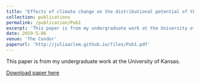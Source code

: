 ```yaml
---
title: "Effects of climate change on the distributional potential of three range-restricted West African bird species"
collection: publications
permalink: /publication/Pub1
excerpt: 'This paper is from my undergraduate work at the University of Kansas.'
date: 2019-5-06
venue: 'The Condor'
paperurl: 'http://juliaaclem.github.io/files/Pub1.pdf'
---
```

This paper is from my undergraduate work at the University of Kansas. 


[Download paper here]([http://academicpages.github.io/files/paper1.pdf](http://juliaaclem.github.io/files/Pub1.pdf)http://juliaaclem.github.io/files/Pub1.pdf)

